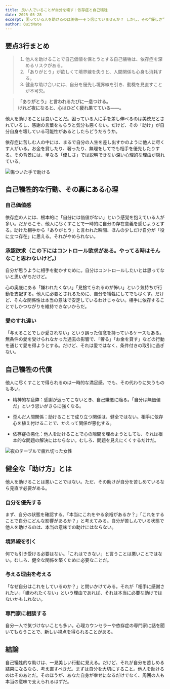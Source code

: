 ```yaml
---
title: 良い人でいることが自分を壊す：依存症と自己犠牲
date: 2025-05-28
excerpt: 困っている人を助けるのは美徳――そう信じていませんか？ しかし、その“優しさ”があなた自身を静かに追い詰め、依存症を深める燃料になっているかもしれません。本記事では、自己犠牲的な行動の裏に潜む心理と代償、そして健全に手を差し伸べるための具体策を掘り下げます。
author: QuitMate
---
```

## **要点3行まとめ**
> 1. 他人を助けることで自己価値を保とうとする自己犠牲は、依存症を深めるリスクがある。  
> 2. 「ありがとう」が欲しくて境界線を失うと、人間関係も心身も消耗する。  
> 3. 健全な助け合いには、自分を優先し境界線を引き、動機を見直すことが不可欠。 

> **「ありがとう」と言われるたびに一息つける。  
> けれど夜になると、心はひどく疲れ果てている――。**

他人を助けることは良いことだ。困っている人に手を差し伸べるのは美徳だとされているし、感謝の言葉をもらうと気分も悪くない。だけど、その「助け」が自分自身を壊している可能性があるとしたらどうだろうか。

依存症に苦しむ人の中には、まるで自分の人生を差し出すかのように他人に尽くす人がいる。お金を貸したり、奢ったり、無理をしてでも相手を優先したりする。その背景には、単なる「優しさ」では説明できない深い心理的な理由が隠れている。

![傷ついた手で助ける](helping-hearts.png)

## 自己犠牲的な行動、その裏にある心理

### 自己価値感

依存症の人には、根本的に「自分には価値がない」という感覚を抱えている人が多い。だからこそ、他人に尽くすことで一時的に自分の存在意義を感じようとする。助けた相手から「ありがとう」と言われた瞬間、ほんの少しだけ自分が「役に立つ存在」に思える。それがやめられない。

### 承認欲求（この下にはコントロール欲求がある。やってる時はそんなこと思わないけど。）

自分が思うように相手を動かすために。自分はコントロールしたいとは思ってないと思いがちだけど。

心の奥底にある「嫌われたくない」「見捨てられるのが怖い」という気持ちが行動を支配する。他人に必要とされるために、自分を犠牲にしてでも尽くす。だけど、そんな関係性は本当の意味で安定しているわけじゃない。相手に依存することでしかつながりを維持できないからだ。

### 愛のすれ違い

「与えることでしか愛されない」という誤った信念を持っているケースもある。無条件の愛を受けられなかった過去の影響で、「奢る」「お金を貸す」などの行動を通じて愛を得ようとする。だけど、それは愛ではなく、条件付きの取引に過ぎない。

## 自己犠牲の代償

他人に尽くすことで得られるのは一時的な満足感。でも、その代わりに失うものも多い。

- 精神的な疲弊：感謝が返ってこないとき、自己嫌悪に陥る。「自分は無価値だ」という思いがさらに強くなる。
    
- 歪んだ人間関係：助けることで成り立つ関係は、健全ではない。相手に依存心を植え付けることで、かえって関係が悪化する。
    
- 依存症の悪化：他人を助けることで心の隙間を埋めようとしても、それは根本的な問題の解決にはならない。むしろ、問題を見えにくくするだけだ。

![夜のテーブルで疲れ切った女性](sad-woman.png)

## 健全な「助け方」とは

他人を助けることは悪いことではない。ただ、その助けが自分を苦しめているなら見直す必要がある。

### 自分を優先する

まず、自分の状態を確認する。「本当にこれをやる余裕があるか？」「これをすることで自分にどんな影響があるか？」と考えてみる。自分が苦しんでいる状態で他人を助けるのは、本当の意味での助けにはならない。

### 境界線を引く

何でも引き受ける必要はない。「これはできない」と言うことは悪いことではない。むしろ、健全な関係を築くために必要なことだ。

### 与える理由を考える

「なぜ自分はこれをしているのか？」と問いかけてみる。それが「相手に感謝されたい」「嫌われたくない」という理由であれば、それは本当に必要な助けではないかもしれない。

### 専門家に相談する

自分一人で気づけないことも多い。心理カウンセラーや依存症の専門家に話を聞いてもらうことで、新しい視点を得られることがある。

## 結論

自己犠牲的な助けは、一見美しい行動に見える。だけど、それが自分を苦しめる結果になるなら、考え直すべきだ。まずは自分を大切にすること。他人を助けるのはそのあとだ。そのほうが、あなた自身が幸せになるだけでなく、周囲の人も本当の意味で支えられるはずだ。